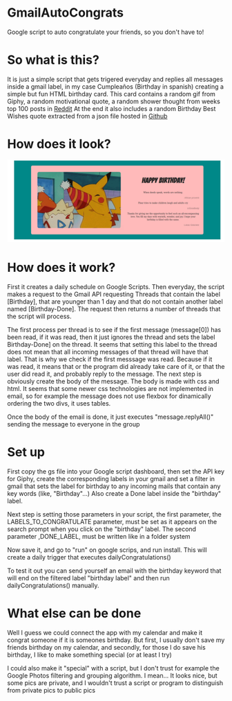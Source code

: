 # GmailAutoCongrats
Google script to auto congratulate your friends, so you don't have to!


<h1>So what is this?</h1>
It is just a simple script that gets trigered everyday and replies all messages inside a gmail label, in my case <it>Cumpleaños</it> (Birthday in spanish) creating a simple but fun HTML birthday card. This card contains a random gif from Giphy, a random motivational quote, a random shower thought from weeks top 100 posts in 
<a href="https://www.reddit.com/r/Showerthoughts/top/?t=week ">Reddit</a>
At the end it also includes a random Birthday Best Wishes quote extracted from a json file hosted in  <a href="https://github.com/itriplek/birthday-quotes-with-relationships/blob/master/birthday-quotes-with-relationship-formatted.json">Github</a>

<h1>How does it look?</h1>

<img src="https://github.com/lukilukeskywalker/GmailAutoCongrats/blob/main/pickachubirthday.png">


<h1>How does it work?</h1>
First it creates a daily schedule on Google Scripts. Then everyday, the script makes a request to the Gmail API requesting Threads that contain the label [Birthday], that are younger than 1 day and that do not contain another label named [Birthday-Done]. The request then returns a number of threads that the script will process. <p></p>
The first process per thread is to see if the first message (message[0]) has been read, if it was read, then it just ignores the thread and sets the label Birthday-Done] on the thread. It seems that setting this label to the thread does not mean that all incoming messages of that thread will have that label. That is why we check if the first messsage was read. Because if it was read, it means that or the program did already take care of it, or that the user did read it, and probably reply to the message. The next step is obviously create the body of the message. The body is made with css and html. It seems that some newer css technologies are not implemented in email, so for example the message does not use flexbox for dinamically ordering the two divs, it uses tables.
<p></p>Once the body of the email is done, it just executes "message.replyAll()" sending the message to everyone in the group



<h1>Set up</h1>
First copy the gs file into your Google script dashboard, then set the API key for Giphy, create the corresponding labels in your gmail and set a filter in gmail that sets the label for birthday to any incoming mails that contain any key words (like, "Birthday"...) Also create a Done label inside the "birthday" label.
<p></p> Next step is setting those parameters in your script, the first parameter, the LABELS_TO_CONGRATULATE parameter, must be set as it appears on the search prompt when you click on the "birthday" label. The second parameter ,DONE_LABEL, must be written like in a folder system
<p></p>Now save it, and go to "run" on google scrips, and run install. This will create a daily trigger that executes dailyCongratulations() 

<p></p> To test it out you can send yourself an email with the birthday keyword that will end on the filtered label "birthday label" and then run dailyCongratulations() manually.

<h1>What else can be done</h1>

Well I guess we could connect the app with my calendar and make it congrat someone if it is someones birthday. But first, I usually don't save my friends birthday on my calendar, and secondly, for those I do save his birthday, I like to make something special (or at least I try)
<p></p>I could also make it "special" with a script, but I don't trust for example the Google Photos filtering and grouping algorithm. I mean... It looks nice, but some pics are private, and I wouldn't trust a script or program to distinguish from private pics to public pics
